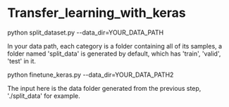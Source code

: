 # Transfer_learning_with_keras
python split_dataset.py --data_dir=YOUR_DATA_PATH

In your data path, each category is a folder containing all of its samples, a folder named 'split_data' is generated by default, which has 'train', 'valid', 'test' in it.

python finetune_keras.py --data_dir=YOUR_DATA_PATH2

The input here is the data folder generated from the previous step, './split_data' for example.
